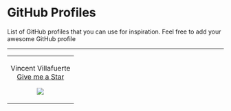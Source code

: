 # GitHub Profiles

List of GitHub profiles that you can use for inspiration. Feel free to add your awesome GitHub profile

<hr />

<!-- DO NOT EDIT -->
<!--data-section-->
<table width="100%">
  <tr><td align="center"><p>Vincent Villafuerte<br><a href="https://github.com/vinzvinci/vinzvinci">Give me a Star</a></p>
  <img src="https://user-images.githubusercontent.com/73097560/106095676-2120e480-616f-11eb-8268-e37294ddaa48.png" /><p><a href="https://github.com/surpathcommunity/github-  profiles-list/issues/2"></a></p></td>
  </tr>
</table>

